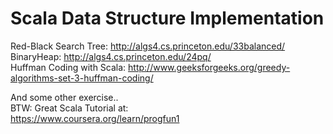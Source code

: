 # Scala Data Structure Implementation 
Red-Black Search Tree: http://algs4.cs.princeton.edu/33balanced/  
BinaryHeap: http://algs4.cs.princeton.edu/24pq/  
Huffman Coding with Scala:  http://www.geeksforgeeks.org/greedy-algorithms-set-3-huffman-coding/

And some other exercise..    
BTW: Great Scala Tutorial at:  
https://www.coursera.org/learn/progfun1
